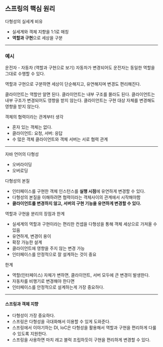 
## 스프링의 핵심 원리

다형성의 실세계 비유

- 실세계와 객체 지향을 1:1로 매칭
- **역할과 구현**으로 세상을 구분

---

### 예시

운전자 - 자동차 (역할과 구현으로 보기)
자동차가 변경되어도 운전자는 동일한 역할을 그대로 수행할 수 있다.


역할과 구현으로 구분하면 세상이 단순해지고, 유연해지며 변경도 편리해진다.

클라이언트는 역할만 알면 된다.
클라이언트는 내부 구조를 몰라도 된다.
클라이언트는 내부 구조가 변경되어도 영향을 받지 않는다.
클라이언트는 구현 대상 자체를 변경해도 영향을 받지 않는다.

객체의 협력이라는 관계부터 생각
- 혼자 있는 객체는 없다.
- 클라이언트: 요청, 서버: 응답
- 수 많은 객체 클라이언트와 객체 서버는 서로 협력 관계
    
- ---


자바 언어의 다형성
- 오버라이딩
- 오버로딩
    
다형성의 본질

- 인터페이스를 구현한 객체 인스턴스를 **실행 시점**에 유연하게 변경할 수 있다.
- 다형성의 본질을 이해하려면 협력이라는 객체사이의 관계에서 시작해야함
- **클라이언트를 변경하지 않고, 서버의 구현 기능을 유연하게 변경할 수 있다.**
    
역할과 구현을 분리의 장점과 한계

- 실세계의 역할과 구현이라는 편리한 컨셉을 다형성을 통해 객체 세상으로 가져올 수 있음
- 유연하게, 변경이 용이 
- 확장 가능한 설계
- 클라이언트에 영향을 주지 않는 변경 가능
- 인터페이스를 안정적으로 잘 설계하는 것이 중요
    
한계
- 역할(인터페이스) 자체가 변하면, 클라이언트, 서버 모두에 큰 변경이 발생한다.
- 자동차를 비행기로 변경해야 한다면
- 인터페이스를 안정적으로 설계하는게 가장 중요하다.
    

---

####  스프링과 객체 지향
- 다형성이 가장 중요하다.
- 스프링은 다형성을 극대화해서 이용할 수 있게 도와준다.
- 스프링에서 이야기하는 DI, IoC은 다형성을 활용해서 역할과 구현을 편리하게 다룰 수 있도록 지원한다.
- 스프링을 사용하면 마치 레고 블럭 조립하듯이 구현을 편리하게 변경할 수 있다.